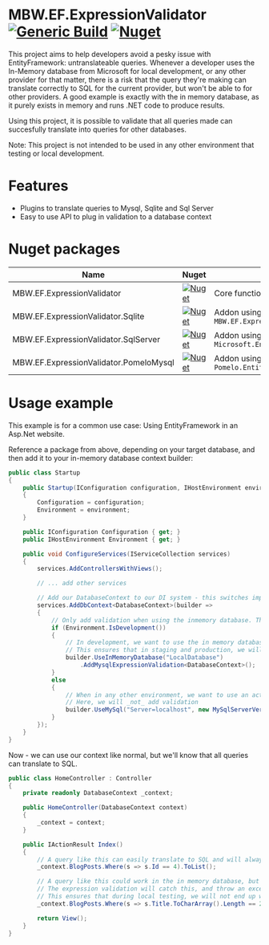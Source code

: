 # MBW.EF.ExpressionValidator [![Generic Build](https://github.com/LordMike/MBW.EF.ExpressionValidator/actions/workflows/dotnet.yml/badge.svg)](https://github.com/LordMike/MBW.EF.ExpressionValidator/actions/workflows/dotnet.yml) [![Nuget](https://img.shields.io/nuget/v/MBW.EF.ExpressionValidator)](https://www.nuget.org/packages/MBW.EF.ExpressionValidator)

This project aims to help developers avoid a pesky issue with EntityFramework: untranslateable queries. Whenever a developer uses the In-Memory database from Microsoft for local development, or any other provider for that matter, there is a risk that the query they're making can translate correctly to SQL for the current provider, but won't be able to for other providers. A good example is exactly with the in memory database, as it purely exists in memory and runs .NET code to produce results.

Using this project, it is possible to validate that all queries made can succesfully translate into queries for other databases.

Note: This project is not intended to be used in any other environment that testing or local development.

# Features

* Plugins to translate queries to Mysql, Sqlite and Sql Server
* Easy to use API to plug in validation to a database context

# Nuget packages

| Name | Nuget | Note |
|---|---|---|
| MBW.EF.ExpressionValidator | [![Nuget](https://img.shields.io/nuget/v/MBW.EF.ExpressionValidator)](https://www.nuget.org/packages/MBW.EF.ExpressionValidator/) | Core functionality |
| MBW.EF.ExpressionValidator.Sqlite | [![Nuget](https://img.shields.io/nuget/v/MBW.EF.ExpressionValidator.Sqlite)](https://www.nuget.org/packages/MBW.EF.ExpressionValidator.Sqlite/) | Addon using `MBW.EF.ExpressionValidator.Sqlite` |
| MBW.EF.ExpressionValidator.SqlServer | [![Nuget](https://img.shields.io/nuget/v/MBW.EF.ExpressionValidator.SqlServer)](https://www.nuget.org/packages/MBW.EF.ExpressionValidator.SqlServer/) | Addon using `Microsoft.EntityFrameworkCore.SqlServer` |
| MBW.EF.ExpressionValidator.PomeloMysql | [![Nuget](https://img.shields.io/nuget/v/MBW.EF.ExpressionValidator.PomeloMysql)](https://www.nuget.org/packages/MBW.EF.ExpressionValidator.PomeloMysql/) | Addon using `Pomelo.EntityFrameworkCore.MySql` |

# Usage example

This example is for a common use case: Using EntityFramework in an Asp.Net website.

Reference a package from above, depending on your target database, and then add it to your in-memory database context builder:

```csharp
public class Startup
{
    public Startup(IConfiguration configuration, IHostEnvironment environment)
    {
        Configuration = configuration;
        Environment = environment;
    }

    public IConfiguration Configuration { get; }
    public IHostEnvironment Environment { get; }

    public void ConfigureServices(IServiceCollection services)
    {
        services.AddControllersWithViews();

        // ... add other services

        // Add our DatabaseContext to our DI system - this switches implementation based on our hosting environment
        services.AddDbContext<DatabaseContext>(builder =>
        {
            // Only add validation when using the inmemory database. This ensures we don't have any adverse effect when running production environments
            if (Environment.IsDevelopment())
            {
                // In development, we want to use the in memory database with query validation
                // This ensures that in staging and production, we will know that any query made in development will successfully translate to SQL
                builder.UseInMemoryDatabase("LocalDatabase")
                    .AddMysqlExpressionValidation<DatabaseContext>();
            }
            else
            {
                // When in any other environment, we want to use an actual MySql database
                // Here, we will _not_ add validation
                builder.UseMySql("Server=localhost", new MySqlServerVersion(new Version(8, 0, 25)));
            }
        });
    }
}
```

Now - we can use our context like normal, but we'll know that all queries can translate to SQL.

```csharp
public class HomeController : Controller
{
    private readonly DatabaseContext _context;

    public HomeController(DatabaseContext context)
    {
        _context = context;
    }

    public IActionResult Index()
    {
        // A query like this can easily translate to SQL and will always work
        _context.BlogPosts.Where(s => s.Id == 4).ToList();

        // A query like this could work in the in memory database, but not in actual databases
        // The expression validation will catch this, and throw an exception
        // This ensures that during local testing, we will not end up with a query that won't work in Mysql
        _context.BlogPosts.Where(s => s.Title.ToCharArray().Length == 2).ToList();

        return View();
    }
}
```
